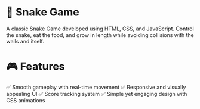 # 🐍 Snake Game
A classic Snake Game developed using HTML, CSS, and JavaScript. Control the snake, eat the food, and grow in length while avoiding collisions with the walls and itself.



# 🎮 Features
✅ Smooth gameplay with real-time movement
✅ Responsive and visually appealing UI
✅ Score tracking system
✅ Simple yet engaging design with CSS animations
